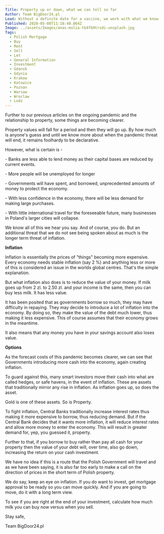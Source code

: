 ```yaml
---
Title: Property up or down, what we can tell so far
Author: Team BigDoor24.pl
Lead: Without a definite date for a vaccine, we work with what we know
Published: 2020-05-08T11:18:40.864Z
Image: ../assets/Images/anas-mulia-tb4fb9trsdi-unsplash.jpg
Tags:
  - Polish Mortgage
  - Buy
  - Rent
  - Sell
  - Let
  - General Information
  - Investment
  - Gdansk
  - Gdynia
  - Krakow
  - Katowice
  - Poznan
  - Warsaw
  - Wroclaw
  - Lodz
---
```

Further to our previous articles on the ongoing pandemic and the relationship to property, some things are becoming clearer.

Property values will fall for a period and then they will go up. By how much is anyone's guess and until we know more about when the pandemic threat will end, it remains foolhardy to be declarative.

However, what is certain is -

\- Banks are less able to lend money as their capital bases are reduced by current events.

\- More people will be unemployed for longer

\- Governments will have spent, and borrowed, unprecedented amounts of money to protect the economy.

\- With less confidence in the economy, there will be less demand for making large purchases.

\- With little international travel for the foreseeable future, many businesses in Poland's larger cities will collapse.

We know all of this we hear you say. And of course, you do. But an additional threat that we do not see being spoken about as much is the longer term threat of inflation.

**Inflation**

Inflation is essentially the prices of "things" becoming more expensive. Every economy needs stable inflation (say 2 %) and anything less or more of this is considered an issue in the worlds global centres. That's the simple explanation.

But what inflation also does is to reduce the value of your money. If milk goes up from 2 zl. to 2.50 zl. and your income is the same, then you can buy less milk. It has less value.

It has been posited that as governments borrow so much, they may have difficulty in repaying. They may decide to introduce a lot of inflation into the economy. By doing so, they make the value of the debt much lower, thus making it less expensive. This of course assumes that their economy grows in the meantime.

It also means that any money you have in your savings account also loses value. 

**Options**

As the forecast costs of this pandemic becomes clearer, we can see that Governments introducing more cash into the economy, again creating inflation. 

To guard against this, many smart investors move their cash into what are called hedges, or safe havens, in the event of inflation. These are assets that traditionally mirror any rise in inflation. As inflation goes up, so does the asset.

Gold is one of these assets. So is Property.

To fight inflation, Central Banks traditionally increase interest rates thus making it more expensive to borrow, thus reducing demand. But if the Central Bank decides that it wants more inflation, it will reduce interest rates and allow more money to enter the economy. This will result in greater demand for, yep, you guessed it, property. 

Further to that, if you borrow to buy rather than pay all cash for your property then the value of your debt will, over time, also go down, increasing the return on your cash investment.

We have no idea if this is a route that the Polish Government will travel and as we have been saying, it is also far too early to make a call on the direction of prices in the short term of Polish property. 

We do say, keep an eye on inflation. If you do want to invest, get mortgage approval to be ready so you can move quickly. And if you are going to move, do it with a long term view. 

To see if you are right at the end of your investment, calculate how much milk you can buy now versus when you sell. 

Stay safe,

Team BigDoor24.pl